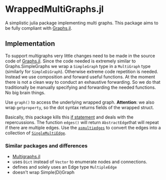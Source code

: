 # WrappedMultiGraphs.jl

A simplistic julia package implementing multi graphs.
This package aims to be fully compliant with [Graphs.jl](https://github.com/JuliaGraphs/Graphs.jl).

## Implementation
To support multigraphs very little changes need to be made in the source code of [Graphs.jl](https://github.com/JuliaGraphs/Graphs.jl).
Since the code needed is extremely similar to Graphs.SimpleGraphs we wrap a `SimpleGraph` type in a `MultiGraph` type (similarly for `SimpleDiGraph`).
Otherwise extreme code repetition is needed.
Instead we use composition and forward useful functions.
At the moment there is not a clean way to conduct an exhaustive forwarding.
So we do that traditionally be manually specifying and forwarding the needed functions.
No big brain things.

Use `graph()` to access the underlying wrapped graph.
**Attention**: we also wrap `getproperty`, so the dot syntax returns fields of the wrapped struct.

Basically, this package kills this [if statement](https://github.com/JuliaGraphs/Graphs.jl/blob/c4360cfaca3936c3d3f784063ad312205cb4fdfe/src/SimpleGraphs/simplegraph.jl#L444) and deals with the repercussions.
The function `edges()` will return `AbstractEdge`that will repeat if there are multiple edges.
Use the [`asmultiedges`](@ref) to convert the edges into a collection of [`SingleMultiEdge`](@ref).

### Similar packages and differences
- [Multigraphs.jl](https://github.com/QuantumBFS/Multigraphs.jl)
 - uses `Dict` instead of `Vector` to enumerate nodes and connections.
 - defines and solely uses an Edge type `MultipleEdge`
 - doesn't wrap Simple(Di)Graph
